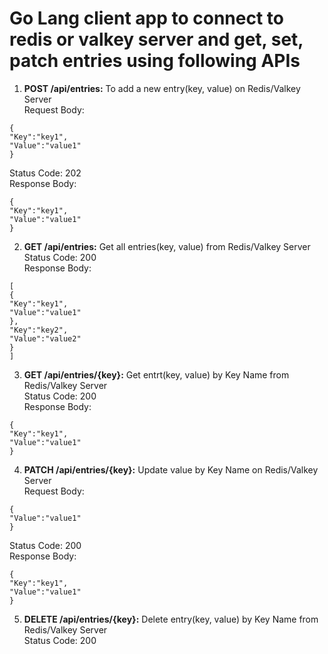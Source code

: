 # Go Lang client app to connect to redis or valkey server and get, set, patch entries using following APIs
1. **POST /api/entries:** To add a new entry(key, value) on Redis/Valkey Server <br />
Request Body:<br /> 
```
{
"Key":"key1",
"Value":"value1"
}
```
Status Code: 202 <br />
Response Body:<br /> 
```
{
"Key":"key1",
"Value":"value1"
}
```
2. **GET /api/entries:** Get all entries(key, value) from Redis/Valkey Server <br />
Status Code: 200 <br />
Response Body:<br /> 
```
[
{
"Key":"key1",
"Value":"value1"
},
"Key":"key2",
"Value":"value2"
}
]
```
3. **GET /api/entries/{key}:** Get entrt(key, value) by Key Name from Redis/Valkey Server <br />
Status Code: 200 <br />
Response Body:<br /> 
```
{
"Key":"key1",
"Value":"value1"
}
```
4. **PATCH /api/entries/{key}:** Update value by Key Name on Redis/Valkey Server <br />
Request Body:<br /> 
```
{
"Value":"value1"
}
```
Status Code: 200 <br />
Response Body:<br /> 
```
{
"Key":"key1",
"Value":"value1"
}
```
5. **DELETE /api/entries/{key}:** Delete entry(key, value) by Key Name from Redis/Valkey Server <br />
Status Code: 200 <br />
